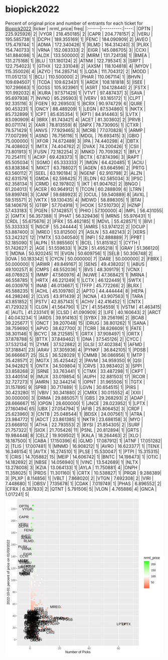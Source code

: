 # biopick2022
Percent of original price and number of entrants for each ticket for [Biopick2022](https://twitter.com/hashtag/Biopick2022)
|ticker | nrml_price| freq|
|:------|----------:|----:|
|OPTN   | 225.925926|    2|
|VYGR   | 218.450185|    2|
|CAPR   | 204.778157|    2|
|VERU   | 195.585738|    1|
|DCPH   | 189.355169|    1|
|FENC   | 184.090909|    2|
|AVEO   | 175.479744|    1|
|ADMA   | 172.340426|    1|
|RLMD   | 164.314240|    3|
|PLRX   | 154.740733|    1|
|VRNA   | 152.083333|    2|
|EIGR   | 145.086705|    3|
|CCXI   | 141.884098|    1|
|ALDX   | 133.500000|    2|
|MIRM   | 131.724138|    1|
|BMEA   | 131.275168|    1|
|BLU    | 131.180124|    2|
|ATNM   | 122.795341|    3|
|SRPT   | 122.754023|    1|
|GTHX   | 122.331048|    2|
|AXSM   | 118.104818|    4|
|MYOV   | 115.350026|    4|
|AZYO   | 114.285714|    1|
|LQDA   | 111.704312|    2|
|MODD   | 111.051213|    1|
|BCLI   | 110.500000|    2|
|PHAR   | 110.067114|    1|
|BHVN   | 109.694507|    1|
|TCDA   | 109.623431|    1|
|ARDX   | 108.181818|    5|
|ISEE   | 107.296663|    1|
|GOSS   | 105.923961|    1|
|ASRT   | 104.128440|    2|
|FSTX   | 101.992032|    8|
|KURA   |  97.571429|    1|
|VTVT   |  97.487437|    3|
|SAVA   |  95.697938|    7|
|NVNO   |  95.295903|    1|
|VERV   |  93.165172|    1|
|CLPT   |  92.335116|    3|
|FGEN   |  92.269503|    1|
|BCRX   |  90.974729|    6|
|QURE   |  90.453231|    1|
|ONCY   |  88.489209|    1|
|LEGN   |  87.534860|    1|
|NKTX   |  85.732899|    1|
|ICPT   |  85.635354|    1|
|KPTI   |  84.914463|    5|
|LVTX   |  83.090909|    4|
|IBRX   |  81.743421|    4|
|ACET   |  81.303602|    2|
|PRVB   |  80.071174|    2|
|XAIR   |  78.813559|    8|
|SNPX   |  78.730905|    1|
|CTXR   |  78.571429|    1|
|ANVS   |  77.929465|    3|
|MCRB   |  77.070828|    1|
|ARMP   |  77.007299|    1|
|ASND   |  76.756116|    1|
|MDGL   |  76.693415|    3|
|GBIO   |  75.000000|    1|
|XFOR   |  74.672489|    3|
|IPA    |  74.440298|    4|
|DBTX   |  74.408602|    1|
|IMTX   |  74.404762|    2|
|DVAX   |  74.200426|    1|
|CSII   |  73.801913|    1|
|FUSN   |  72.182254|    2|
|MNKD   |  70.709382|    1|
|BFLY   |  70.254111|    1|
|ACXP   |  69.428373|    1|
|BCTX   |  67.874396|    3|
|RAPT   |  65.505034|    1|
|SGMO   |  65.333333|    7|
|IMGN   |  64.420485|    1|
|ACIU   |  63.838384|    1|
|MXCT   |  63.788027|    1|
|AGEN   |  63.664596|    2|
|PRTG   |  63.560112|    7|
|SEEL   |  63.190184|    3|
|NGENF  |  62.910798|    2|
|ALZN   |  62.631579|    1|
|GMDA   |  62.598425|    7|
|ELDN   |  62.585034|    3|
|IPSC   |  62.358134|    1|
|CRMD   |  62.197802|    1|
|IKT    |  61.904762|    2|
|BNGO   |  61.204013|    1|
|ACER   |  60.964912|    1|
|TCON   |  60.288809|    6|
|LTRN   |  59.899749|    3|
|CANF   |  59.689923|    2|
|OCUL   |  59.540889|    8|
|AVXL   |  59.515571|    2|
|VKTX   |  59.130435|    4|
|MDWD   |  58.898305|    1|
|BTAI   |  58.140679|    5|
|GTBP   |  57.704918|    1|
|HOOK   |  57.510730|    2|
|HZNP   |  57.433183|    1|
|PGEN   |  57.142857|    1|
|PHIO   |  57.100000|    4|
|IMPL   |  56.431055|    2|
|GMTX   |  56.357388|    1|
|PHAT   |  56.329436|    1|
|MRNS   |  55.976431|    1|
|CRDL   |  55.675676|    2|
|IFRX   |  55.462185|    1|
|MDVL   |  55.428571|    1|
|BIVI   |  55.333333|    1|
|NSCIF  |  55.244444|    1|
|AMRS   |  53.974122|    2|
|OCUP   |  53.887400|    3|
|MREO   |  53.812500|   21|
|ASLN   |  53.482143|    2|
|XERS   |  53.242321|   12|
|YMTX   |  53.040540|    1|
|INFI   |  52.888889|    7|
|PPBT   |  52.185090|    1|
|ALPN   |  51.985560|    1|
|BCEL   |  51.815182|    1|
|CYTH   |  51.742627|    2|
|AGE    |  51.559633|    1|
|KZR    |  51.495218|    1|
|GRAY   |  51.366120|    1|
|MDNA   |  50.920245|   11|
|EVGN   |  50.609756|    1|
|SELB   |  50.306748|    2|
|IOVA   |  50.183342|    1|
|CYCN   |  50.000000|    7|
|DARE   |  50.000000|    2|
|FBRX   |  50.000000|    1|
|ARWR   |  49.849167|    3|
|SENS   |  49.438202|    1|
|ABUS   |  49.100257|    8|
|CMPS   |  48.552036|    1|
|BVS    |  48.309179|    1|
|VCNX   |  48.076923|    1|
|IMMP   |  47.560976|    4|
|NUWE   |  47.368421|    1|
|MRNA   |  46.558785|    1|
|HRTX   |  46.221249|    1|
|LCTX   |  46.122449|    1|
|SWTX   |  46.030979|    1|
|INAB   |  46.013667|    1|
|TFFP   |  45.772266|    2|
|BLRX   |  45.588235|    1|
|ACHL   |  45.109780|    2|
|APTO   |  44.444444|    8|
|HEPA   |  44.298246|    2|
|CLVS   |  43.911439|    2|
|NCNA   |  43.907563|    1|
|TARA   |  43.851852|    1|
|PSTV   |  42.857143|    1|
|ACHV   |  42.416452|    1|
|CNTX   |  41.729323|    1|
|CLGN   |  41.564790|    1|
|ZY     |  41.554559|    1|
|VSTM   |  41.463415|    4|
|AUTL   |  41.233141|    9|
|CLSD   |  41.090909|    2|
|LIFE   |  40.160643|    2|
|ARCT   |  40.043234|    1|
|ARDS   |  39.914163|    1|
|SYBX   |  39.256198|    2|
|BCAB   |  39.225677|    1|
|ONCT   |  39.207048|   15|
|DRUG   |  38.801262|    1|
|SANA   |  38.759690|    1|
|APVO   |  38.627700|    3|
|TCRR   |  38.626609|    1|
|FATE   |  38.301146|    1|
|BCYC   |  38.212585|    1|
|GRTX   |  37.908497|    1|
|ORTX   |  37.878788|    5|
|BTTX   |  37.849462|    1|
|DNA    |  37.545126|    2|
|CYCC   |  37.532134|   11|
|ZYME   |  37.522882|    2|
|GLSI   |  37.402384|    1|
|AFMD   |  37.318841|   23|
|ARAV   |  37.305936|    4|
|PYNKF  |  36.842105|    1|
|PDSB   |  36.666667|   25|
|SLS    |  36.528029|    1|
|CMMB   |  36.086956|    1|
|MTP    |  35.428571|    2|
|MGTX   |  35.425442|    2|
|PAVM   |  34.959350|    9|
|QSI    |  34.942821|    1|
|ONTX   |  34.509804|    1|
|CRVS   |  33.983402|    3|
|SPPI   |  33.858268|    2|
|SRNE   |  33.763441|    1|
|CTMX   |  33.487298|    1|
|CKPT   |  33.440514|    9|
|IMUX   |  33.019854|    5|
|AUPH   |  32.881503|   17|
|RCOR   |  32.727273|    1|
|AMRN   |  32.344214|    1|
|OPNT   |  31.965506|    1|
|TGTX   |  31.157895|    9|
|SPRB   |  30.717489|    1|
|LGVN   |  30.654515|    1|
|PIRS   |  30.423280|   11|
|VBIV   |  30.341880|    2|
|CMRX   |  30.015552|    4|
|XXII   |  30.000000|    3|
|DRMA   |  29.885057|    1|
|GBS    |  29.268293|    2|
|ADAP   |  28.666667|   15|
|OPGN   |  28.600000|    1|
|JNCE   |  28.023952|    1|
|LPTX   |  27.160494|   65|
|UBX    |  27.054794|    1|
|AFIB   |  25.806452|    3|
|CRDF   |  25.623960|    3|
|CNTB   |  25.048544|    1|
|BDSX   |  24.007561|    1|
|ATRA   |  23.984772|    1|
|ADCT   |  23.861385|    1|
|NKTR   |  23.686158|    3|
|MYO    |  23.666910|    1|
|ATHA   |  22.793553|    2|
|BYSI   |  21.854305|    2|
|SURF   |  21.757322|    1|
|SIOX   |  21.705426|   11|
|PSNL   |  20.812894|    1|
|GRTS   |  19.984448|    8|
|CELZ   |  19.909502|    1|
|KALA   |  18.264463|    2|
|XLO    |  18.187500|    1|
|CABA   |  17.150396|    6|
|GLMD   |  17.087912|    1|
|ATNF   |  17.051282|    2|
|TLIS   |  17.007481|    1|
|MNMD   |  16.908212|    1|
|AVRO   |  16.623377|    1|
|TENX   |  16.346154|    1|
|AVTX   |  16.274510|    1|
|PLSE   |  15.530047|    1|
|PTPI   |  15.315315|    1|
|CRIS   |  14.705882|   15|
|MEIP   |  14.606742|    1|
|BNTC   |  14.198473|    1|
|OTIC   |  14.182692|    2|
|NBSE   |  14.056940|    1|
|VINC   |  13.542689|    1|
|NLTX   |  13.278008|    3|
|KZIA   |  13.064133|    1|
|AYLA   |  11.750881|    4|
|ONPH   |  11.358025|    1|
|PRDS   |  11.301160|    1|
|CRTX   |  10.538827|    1|
|PRQR   |   9.288389|    3|
|PLXP   |   8.114856|    1|
|VBLT   |   7.868020|    2|
|VTGN   |   7.692308|    2|
|VIRI   |   7.448680|    1|
|OBSV   |   7.135678|    1|
|CDAK   |   7.019749|    1|
|PHAS   |   6.896552|    2|
|CFRX   |   6.387833|    2|
|QTNT   |   5.791506|    5|
|VLON   |   4.765886|    4|
|GNCA   |   1.017241|    5|
![retvspicks](biopicks.png?raw=true)
